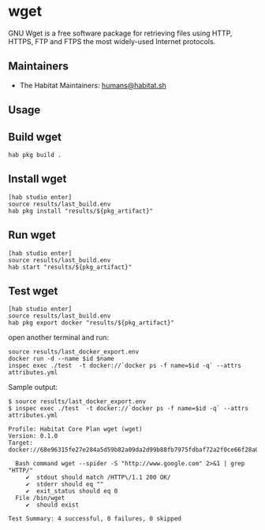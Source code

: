 # wget

GNU Wget is a free software package for retrieving files using HTTP, HTTPS, FTP and FTPS the most widely-used Internet protocols.

## Maintainers

* The Habitat Maintainers: <humans@habitat.sh>

## Usage

## Build wget

```
hab pkg build .
```

## Install wget

```
[hab studio enter]
source results/last_build.env
hab pkg install "results/${pkg_artifact}"
```

## Run wget 

```
[hab studio enter]
source results/last_build.env
hab start "results/${pkg_artifact}"
```

## Test wget 

```
[hab studio enter]
source results/last_build.env
hab pkg export docker "results/${pkg_artifact}"
```

open another terminal and run:
```
source results/last_docker_export.env
docker run -d --name $id $name
inspec exec ./test  -t docker://`docker ps -f name=$id -q` --attrs attributes.yml
```

Sample output:
```
$ source results/last_docker_export.env
$ inspec exec ./test  -t docker://`docker ps -f name=$id -q` --attrs attributes.yml

Profile: Habitat Core Plan wget (wget)
Version: 0.1.0
Target:  docker://68e96315fe27e284a5d59b82a09da2d99b88fb7975fdbaf72a2f0ce66f28a0fa

  Bash command wget --spider -S "http://www.google.com" 2>&1 | grep "HTTP/"
     ✔  stdout should match /HTTP\/1.1 200 OK/
     ✔  stderr should eq ""
     ✔  exit_status should eq 0
  File /bin/wget
     ✔  should exist

Test Summary: 4 successful, 0 failures, 0 skipped
```
